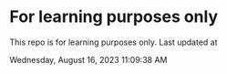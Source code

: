# For learning purposes only
This repo is for learning purposes only.
Last updated at

Wednesday, August 16, 2023 11:09:38 AM

